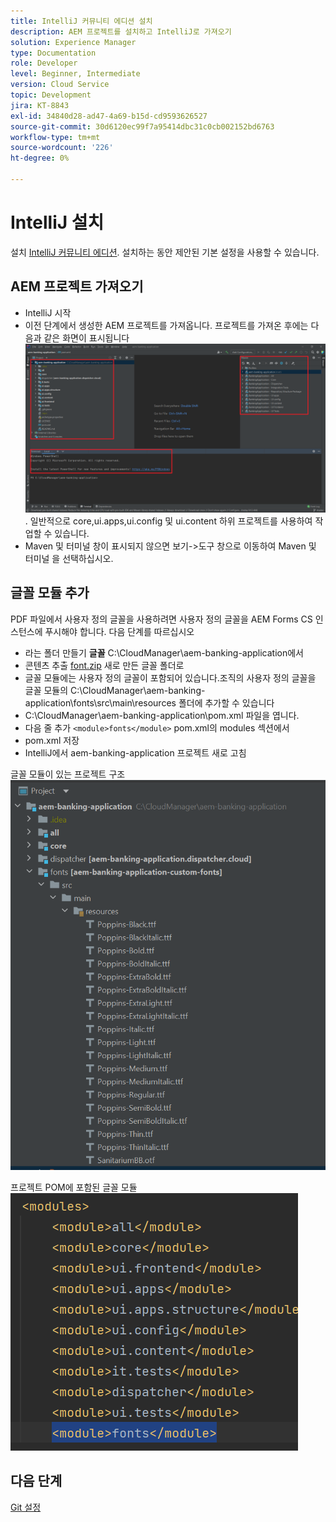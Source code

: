 ```yaml
---
title: IntelliJ 커뮤니티 에디션 설치
description: AEM 프로젝트를 설치하고 IntelliJ로 가져오기
solution: Experience Manager
type: Documentation
role: Developer
level: Beginner, Intermediate
version: Cloud Service
topic: Development
jira: KT-8843
exl-id: 34840d28-ad47-4a69-b15d-cd9593626527
source-git-commit: 30d6120ec99f7a95414dbc31c0cb002152bd6763
workflow-type: tm+mt
source-wordcount: '226'
ht-degree: 0%

---
```


# IntelliJ 설치

설치 [IntelliJ 커뮤니티 에디션](https://www.jetbrains.com/idea/download/#section=windows). 설치하는 동안 제안된 기본 설정을 사용할 수 있습니다.

## AEM 프로젝트 가져오기

* IntelliJ 시작
* 이전 단계에서 생성한 AEM 프로젝트를 가져옵니다. 프로젝트를 가져온 후에는 다음과 같은 화면이 표시됩니다 ![aem-banking-app](assets/aem-banking-app.png). 일반적으로 core,ui.apps,ui.config 및 ui.content 하위 프로젝트를 사용하여 작업할 수 있습니다.
* Maven 및 터미널 창이 표시되지 않으면 보기->도구 창으로 이동하여 Maven 및 터미널 을 선택하십시오.

## 글꼴 모듈 추가

PDF 파일에서 사용자 정의 글꼴을 사용하려면 사용자 정의 글꼴을 AEM Forms CS 인스턴스에 푸시해야 합니다. 다음 단계를 따르십시오

* 라는 폴더 만들기 **글꼴** C:\CloudManager\aem-banking-application에서
* 콘텐츠 추출 [font.zip](assets/fonts.zip) 새로 만든 글꼴 폴더로
* 글꼴 모듈에는 사용자 정의 글꼴이 포함되어 있습니다.조직의 사용자 정의 글꼴을 글꼴 모듈의 C:\CloudManager\aem-banking-application\fonts\src\main\resources 폴더에 추가할 수 있습니다
* C:\CloudManager\aem-banking-application\pom.xml 파일을 엽니다.
* 다음 줄 추가  ```<module>fonts</module>``` pom.xml의 modules 섹션에서
* pom.xml 저장
* IntelliJ에서 aem-banking-application 프로젝트 새로 고침

글꼴 모듈이 있는 프로젝트 구조
![fonts-module](assets/fonts-module.png)

프로젝트 POM에 포함된 글꼴 모듈
![fonts-pom](assets/fonts-module-pom.png)

## 다음 단계

[Git 설정](./setup-git.md)
